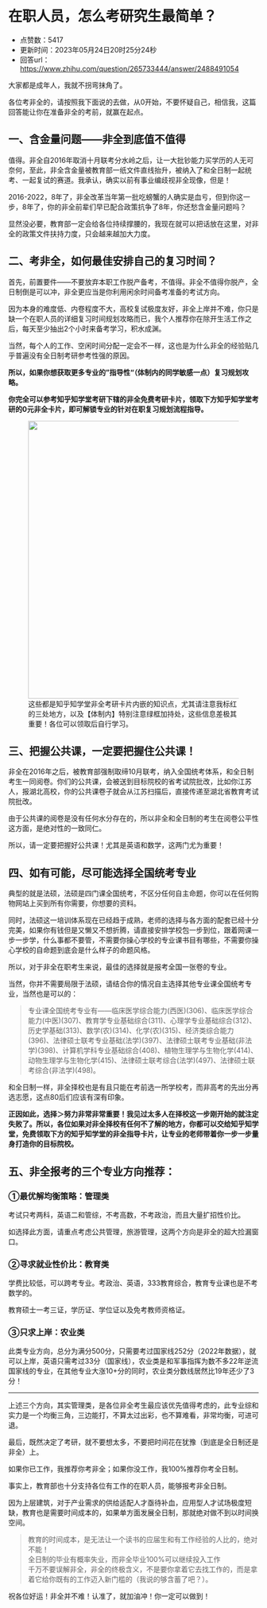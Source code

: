 # 在职人员，怎么考研究生最简单？
- 点赞数：5417
- 更新时间：2023年05月24日20时25分24秒
- 回答url：https://www.zhihu.com/question/265733444/answer/2488491054
<body>
 <p data-pid="-84ygK7e">大家都是成年人，我就不拐弯抹角了。</p>
 <p data-pid="sR1EMUVn">各位考非全的，请按照我下面说的去做，从0开始，不要怀疑自己，相信我，这篇回答能让你在准备非全的考前，就赢在起点。</p>
 <h2>一、含金量问题——非全到底值不值得</h2>
 <p data-pid="-zpN8cQ6">值得。非全自2016年取消十月联考分水岭之后，让一大批钞能力买学历的人无可奈何，至此，非全含金量被教育部一纸文件直线抬升，被纳入了和全日制一起统考、一起复试的赛道。我承认，确实以前有事业编歧视非全现像，但是！</p>
 <p data-pid="90hjeD9S">2016-2022，8年了，非全改革当年第一批吃螃蟹的人确实是血亏，但到你这一步，8年了，你的非全前辈们早已配合政策抗争了8年，你还愁含金量问题吗？</p>
 <p data-pid="AZb_Gz5d">显然没必要，教育部一定会给各位持续撑腰的，我现在就可以把话放在这里，对非全的政策文件扶持力度，只会越来越加大力度。</p>
 <h2>二、考非全，如何最佳安排自己的复习时间？</h2>
 <p data-pid="ei7MetE_">首先，前置要件——不要放弃本职工作脱产备考，不值得。非全不值得你脱产，全日制倒是可以冲，非全更应当是你利用闲余时间备考准备的考试方向。</p>
 <p data-pid="4S8r_ipy">因为本身的难度低、内卷程度不大，高校复试极度友好，非全上岸并不难，你只是缺一个在职人员的详细复习时间规划攻略而已，我个人推荐你在除开生活工作之后，每天至少抽出2个小时来备考学习，积水成渊。</p>
 <p data-pid="DAFJJe-T">当然，每个人的工作、空闲时间分配一定会不一样，这也是为什么非全的经验贴几乎普遍没有全日制考研参考性强的原因。</p>
 <p data-pid="AndT49Ff"><b>所以，如果你想获取更多专业的”指导性“（体制内的同学敏感一点）复习规划攻略。</b></p>
 <p data-pid="aXauz_tB"><b>你完全可以参考知乎知学堂考研下辖的非全免费考研卡片，领取下方知乎知学堂考研的0元非全卡片，即可解锁专业的针对在职复习规划流程指导。</b></p><a data-draft-node="block" data-draft-type="edu-card" data-edu-card-id="1566140976346935296"></a>
 <figure data-size="normal">
  <img src="https://pica.zhimg.com/50/v2-2ea06029833cd9a96cc60f5d2450b36e_720w.jpg?source=1940ef5c" data-size="normal" data-rawwidth="559" data-rawheight="495" data-original-token="v2-07c25384624993d0f1b089e00b2472a2" data-default-watermark-src="https://pica.zhimg.com/50/v2-d097ede3acc45d8566bfa37c1c53cdc9_720w.jpg?source=1940ef5c" class="origin_image zh-lightbox-thumb" width="559" data-original="https://pica.zhimg.com/v2-2ea06029833cd9a96cc60f5d2450b36e_r.jpg?source=1940ef5c">
  <figcaption>
   这些都是知乎知学堂非全考研卡片内嵌的知识点，尤其请注意我标红的三处地方，以及【体制内】特别注意绿框加持处，这些信息差极其重要！各位可以领取后自行学习。
  </figcaption>
 </figure>
 <h2>三、把握公共课，一定要把握住公共课！</h2>
 <p data-pid="XLLKkZYD">非全在2016年之后，被教育部强制取缔10月联考，纳入全国统考体系，和全日制考生一同阅卷。你们的公共课，会被送到目标院校的省考试院批改，比如你江苏人，报湖北高校，你的公共课卷子就会从江苏扫描后，直接传递至湖北省教育考试院批改。</p>
 <p data-pid="nuEkVTJm">由于公共课的阅卷是没有任何水分存在的，所以非全和全日制的考生在阅卷公平性这方面，是绝对性的一致同仁。</p>
 <p data-pid="RZKuG_R6">所以，请一定要把握好公共课！尤其是英语和数学，这两门尤为重要！</p>
 <h2>四、如有可能，尽可能选择全国统考专业</h2>
 <p data-pid="-yxTbsuk">典型的就是法硕，法硕是四门课全国统考，不区分任何自主命题，你可以在任何购物网站上买到所有你需要，你想要的资料。</p>
 <p data-pid="8KvaArsO">同时，法硕这一培训体系现在已经趋于成熟，老师的选择与各方面的配套已经十分完美，如果你有钱但是又懒又不想折腾，请直接安排学校包一步到位，跟着网课一步一步学，什么事都不要管，不需要你操心学校的专业课书目有哪些，不需要你操心学校的自命题到底会是什么样子的命题风格。</p>
 <p data-pid="BQEieLSv">所以，对于非全在职考生来说，最佳的选择就是报考全国一张卷的专业。</p>
 <p data-pid="ByEfGHvi">当然，你并不需要局限于法硕，请结合你的情况自主选择其他专业课全国统考专业，当然也是可以的：</p>
 <blockquote data-pid="8bCQBWL3">
  专业课全国统考专业有——临床医学综合能力(西医)(306)、临床医学综合能力(中医)(307)、教育学专业基础综合(311)、心理学专业基础综合(312)、历史学基础(313)、数学(农)(314)、化学(农)(315)、经济类综合能力(396)、法律硕士联考专业基础(法学)(397)、法律硕士联考专业基础(非法学)(398)、计算机学科专业基础综合(408)、植物生理学与生物化学(414)、动物生理学与生物化学(415)、法律硕士联考综合(法学)(497)、法律硕士联考综合(非法学)(498)。
 </blockquote>
 <p data-pid="fntF_n2k">和全日制一样，非全择校也是有且只能在考前选一所学校考，而非高考的先出分再选志愿，这点80后们应该有深有印象。</p>
 <p data-pid="RmQkOKp8"><b>正因如此，选择＞努力非常非常重要！我见过太多人在择校这一步刚开始的就注定失败了。所以，各位如果对非全择校有任何不了解的地方，你都可以交给知乎知学堂，免费领取下方的知乎知学堂的非全指导卡片，让专业的老师带着你一步一步量身打造你的目标院校。</b></p><a data-draft-node="block" data-draft-type="edu-card" data-edu-card-id="1615558525672996864"></a>
 <h2>五、非全报考的三个专业方向推荐：</h2>
 <h3><b>①最优解均衡策略：管理类</b></h3>
 <p data-pid="ItM2PWWo">考试只考两科，英语二和管综，不考高数，不考政治，而且大量扩招性价比。</p>
 <p data-pid="hTropRKr">如选择此方面，请重点考虑公共管理，旅游管理，这两个方向是非全的超大捡漏窗口。</p>
 <h3><b>②寻求就业性价比：教育类</b></h3>
 <p data-pid="czKiB_KO">学费比较低，可以跨考专业。考政治、英语，333教育综合，教育专业课也是不考数学的。</p>
 <p data-pid="03XW0Vsu">教育硕士一考三证，学历证、学位证以及免考教师资格证。</p>
 <h3>③只求上岸：农业类</h3>
 <p data-pid="i4yIF4zR">此类专业方向，总分为满分500分，只需要考过国家线252分（2022年数据），就可以上岸，英语只需考过33分（国家线），农业类是和军事指挥为数不多22年逆流国家线的专业，在其他专业大涨10+分的同时，农业类分数线居然比19年还少了3分！</p>
 <hr>
 <p data-pid="Zpf99W9x">上述三个方向，其实管理类，是各位非全考生最应该优先值得考虑的，此专业综和实力是一个均衡三角，三边能打，不算太过出彩，也不算难看，非常均衡，可进可退。</p>
 <p data-pid="HeAzsARc">最后，既然决定了考研，就不要想太多，不要把时间花在犹豫（到底是全日制还是非全）上。</p>
 <p data-pid="Th-vd1ae">如果你已工作，我推荐你考非全；如果你没工作，我100%推荐你考全日制。</p>
 <p data-pid="XT5Hudhu">事实上，教育部也十分支持各位有工作的在职人员，能够报考非全日制。</p>
 <p data-pid="u5qnNNIN">因为上层建筑，对于产业需求的供给适配人才亟待补血，应用型人才试场极度短缺，教育也是需要时间成本的，如果单方面发展全日制，那就绝对做不到以时间换空间。</p>
 <blockquote data-pid="89PxFR_q">
  教育的时间成本，是无法让一个读书的应届生和有工作经验的人比的，绝对不能！
  <br>
  全日制的毕业有概率失业，而非全毕业100%可以继续投入工作
  <br>
  千万不要误解非全，非全的终极含义，不是要你拿着它去找工作的，而是拿着它给你既有的工作迈入新门槛的（我说的够含蓄了吧？）。
 </blockquote>
 <p data-pid="vpvhNXAc">祝各位好运！非全并不难！认准了，就加油冲！你一定可以做到！</p>
</body>